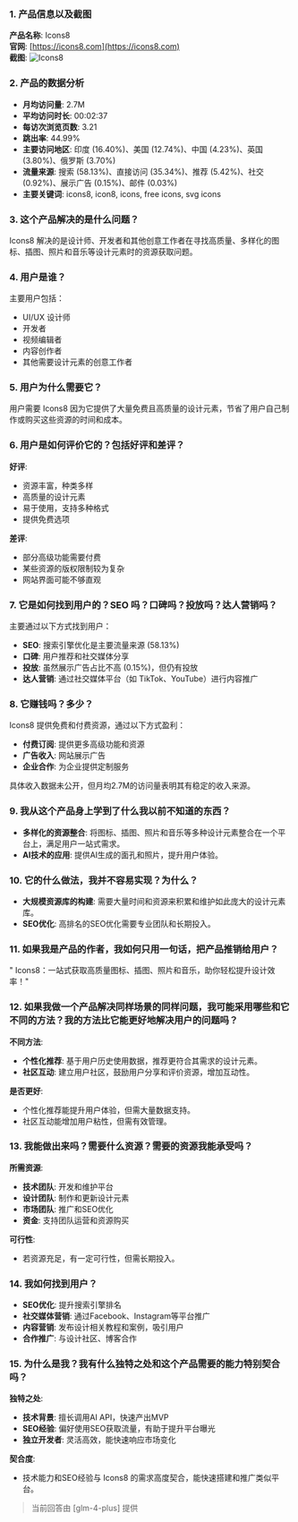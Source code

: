 ### 1. 产品信息以及截图

**产品名称**: Icons8  
**官网**: [https://icons8.com](https://icons8.com)  
**截图**: ![Icons8](https://cdn-images.toolify.ai/170349953912256317.jpg)

### 2. 产品的数据分析

- **月均访问量**: 2.7M
- **平均访问时长**: 00:02:37
- **每访次浏览页数**: 3.21
- **跳出率**: 44.99%
- **主要访问地区**: 印度 (16.40%)、美国 (12.74%)、中国 (4.23%)、英国 (3.80%)、俄罗斯 (3.70%)
- **流量来源**: 搜索 (58.13%)、直接访问 (35.34%)、推荐 (5.42%)、社交 (0.92%)、展示广告 (0.15%)、邮件 (0.03%)
- **主要关键词**: icons8, icon8, icons, free icons, svg icons

### 3. 这个产品解决的是什么问题？

Icons8 解决的是设计师、开发者和其他创意工作者在寻找高质量、多样化的图标、插图、照片和音乐等设计元素时的资源获取问题。

### 4. 用户是谁？

主要用户包括：
- UI/UX 设计师
- 开发者
- 视频编辑者
- 内容创作者
- 其他需要设计元素的创意工作者

### 5. 用户为什么需要它？

用户需要 Icons8 因为它提供了大量免费且高质量的设计元素，节省了用户自己制作或购买这些资源的时间和成本。

### 6. 用户是如何评价它的？包括好评和差评？

**好评**:
- 资源丰富，种类多样
- 高质量的设计元素
- 易于使用，支持多种格式
- 提供免费选项

**差评**:
- 部分高级功能需要付费
- 某些资源的版权限制较为复杂
- 网站界面可能不够直观

### 7. 它是如何找到用户的？SEO 吗？口碑吗？投放吗？达人营销吗？

主要通过以下方式找到用户：
- **SEO**: 搜索引擎优化是主要流量来源 (58.13%)
- **口碑**: 用户推荐和社交媒体分享
- **投放**: 虽然展示广告占比不高 (0.15%)，但仍有投放
- **达人营销**: 通过社交媒体平台（如 TikTok、YouTube）进行内容推广

### 8. 它赚钱吗？多少？

 Icons8 提供免费和付费资源，通过以下方式盈利：
- **付费订阅**: 提供更多高级功能和资源
- **广告收入**: 网站展示广告
- **企业合作**: 为企业提供定制服务

具体收入数据未公开，但月均2.7M的访问量表明其有稳定的收入来源。

### 9. 我从这个产品身上学到了什么我以前不知道的东西？

- **多样化的资源整合**: 将图标、插图、照片和音乐等多种设计元素整合在一个平台上，满足用户一站式需求。
- **AI技术的应用**: 提供AI生成的面孔和照片，提升用户体验。

### 10. 它的什么做法，我并不容易实现？为什么？

- **大规模资源库的构建**: 需要大量时间和资源来积累和维护如此庞大的设计元素库。
- **SEO优化**: 高排名的SEO优化需要专业团队和长期投入。

### 11. 如果我是产品的作者，我如何只用一句话，把产品推销给用户？

" Icons8：一站式获取高质量图标、插图、照片和音乐，助你轻松提升设计效率！"

### 12. 如果我做一个产品解决同样场景的同样问题，我可能采用哪些和它不同的方法？我的方法比它能更好地解决用户的问题吗？

**不同方法**:
- **个性化推荐**: 基于用户历史使用数据，推荐更符合其需求的设计元素。
- **社区互动**: 建立用户社区，鼓励用户分享和评价资源，增加互动性。

**是否更好**:
- 个性化推荐能提升用户体验，但需大量数据支持。
- 社区互动能增加用户粘性，但需有效管理。

### 13. 我能做出来吗？需要什么资源？需要的资源我能承受吗？

**所需资源**:
- **技术团队**: 开发和维护平台
- **设计团队**: 制作和更新设计元素
- **市场团队**: 推广和SEO优化
- **资金**: 支持团队运营和资源购买

**可行性**:
- 若资源充足，有一定可行性，但需长期投入。

### 14. 我如何找到用户？

- **SEO优化**: 提升搜索引擎排名
- **社交媒体营销**: 通过Facebook、Instagram等平台推广
- **内容营销**: 发布设计相关教程和案例，吸引用户
- **合作推广**: 与设计社区、博客合作

### 15. 为什么是我？我有什么独特之处和这个产品需要的能力特别契合吗？

**独特之处**:
- **技术背景**: 擅长调用AI API，快速产出MVP
- **SEO经验**: 偏好使用SEO获取流量，有助于提升平台曝光
- **独立开发者**: 灵活高效，能快速响应市场变化

**契合度**:
- 技术能力和SEO经验与 Icons8 的需求高度契合，能快速搭建和推广类似平台。

> 当前回答由 [glm-4-plus] 提供